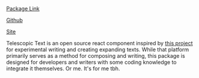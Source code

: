 <div class="links">
    <p>
    <a href="https://www.npmjs.com/package/react-telescopic-text">Package Link</a>
    </p>
    <p>
    <a href="https://github.com/zhaovan/telescopic-text">Github</a>
    </p>
    <p>
    <a href="https://telescopic-text.vercel.app/">Site</a>
    </p>
</div>

Telescopic Text is an open source react component inspired by [this project](https://www.telescopictext.org/) for experimental writing and creating expanding texts. While that platform primarily serves as a method for composing and writing, this package is designed for developers and writers with some coding knowledge to integrate it themselves. Or me. It's for me tbh.
